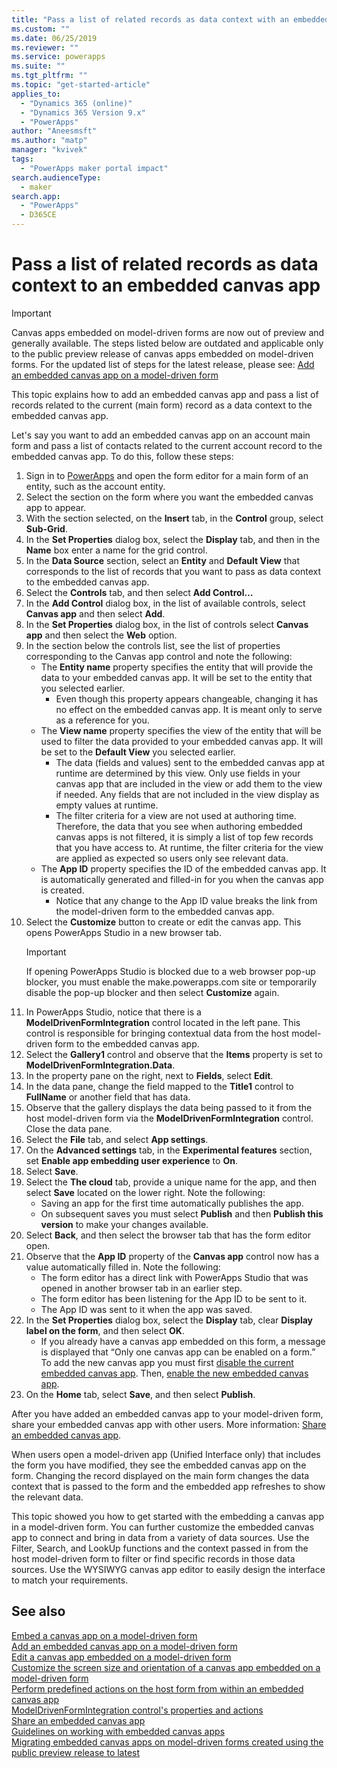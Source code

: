 ```yaml
---
title: "Pass a list of related records as data context with an embedded canvas app | MicrosoftDocs"
ms.custom: ""
ms.date: 06/25/2019
ms.reviewer: ""
ms.service: powerapps
ms.suite: ""
ms.tgt_pltfrm: ""
ms.topic: "get-started-article"
applies_to: 
  - "Dynamics 365 (online)"
  - "Dynamics 365 Version 9.x"
  - "PowerApps"
author: "Aneesmsft"
ms.author: "matp"
manager: "kvivek"
tags: 
  - "PowerApps maker portal impact"
search.audienceType: 
  - maker
search.app: 
  - "PowerApps"
  - D365CE
---
```


# Pass a list of related records as data context to an embedded canvas app
> [!IMPORTANT]
> Canvas apps embedded on model-driven forms are now out of preview and generally available. The steps listed below are outdated and applicable only to the public preview release of canvas apps embedded on model-driven forms.
>  For the updated list of steps for the latest release, please see: [Add an embedded canvas app on a model-driven form](embedded-canvas-app-add-classic-designer.md)

This topic explains how to add an embedded canvas app and pass a list of records related to the current (main form) record as a data context to the embedded canvas app.

Let's say you want to add an embedded canvas app on an account main form and pass a list of contacts related to the current account record to the embedded canvas app. To do this, follow these steps:

1.	Sign in to [PowerApps](https://make.powerapps.com/?utm_source=padocs&utm_medium=linkinadoc&utm_campaign=referralsfromdoc) and open the form editor for a main form of an entity, such as the account entity.
2.	Select the section on the form where you want the embedded canvas app to appear.
3.	With the section selected, on the **Insert** tab, in the **Control** group, select **Sub-Grid**.
4.	In the **Set Properties** dialog box, select the **Display** tab, and then in the **Name** box enter a name for the grid control.
5.  In the **Data Source** section, select an **Entity** and **Default View** that corresponds to the list of records that you want to pass as data context to the embedded canvas app.
6. Select the **Controls** tab, and then select **Add Control…**
7. In the **Add Control** dialog box, in the list of available controls, select **Canvas app** and then select **Add**.
8. In the **Set Properties** dialog box, in the list of controls select **Canvas app** and then select the **Web** option.
9. In the section below the controls list, see the list of properties corresponding to the Canvas app control and note the following:
     - The **Entity name** property specifies the entity that will provide the data to your embedded canvas app. It will be set to the entity that you selected earlier.
         -  Even though this property appears changeable, changing it has no effect on the embedded canvas app. It is meant only to serve as a reference for you.
     -  The **View name** property specifies the view of the entity that will be used to filter the data provided to your embedded canvas app. It will be set to the **Default View** you selected earlier.
         -  The data (fields and values) sent to the embedded canvas app at runtime are determined by this view. Only use fields in your canvas app that are included in the view or add them to the view if needed. Any fields that are not included in the view display as empty values at runtime.
         -  The filter criteria for a view are not used at authoring time. Therefore, the data that you see when authoring embedded canvas apps is not filtered, it is simply a list of top few records that you have access to. At runtime, the filter criteria for the view are applied as expected so users only see relevant data.
     -  The **App ID** property specifies the ID of the embedded canvas app. It is automatically generated and filled-in for you when the canvas app is created.
         - 	Notice that any change to the App ID value breaks the link from the model-driven form to the embedded canvas app.
10.	Select the **Customize** button to create or edit the canvas app. This opens PowerApps Studio in a new browser tab.
	 > [!IMPORTANT]
     > If opening PowerApps Studio is blocked due to a web browser pop-up blocker, you must enable the make.powerapps.com site or temporarily disable the pop-up blocker and then select **Customize** again. 
11.	In PowerApps Studio, notice that there is a **ModelDrivenFormIntegration** control located in the left pane. This control is responsible for bringing contextual data from the host model-driven form to the embedded canvas app. 
12.	Select the **Gallery1** control and observe that the **Items** property is set to **ModelDrivenFormIntegration.Data**.
13.	In the property pane on the right, next to **Fields**, select **Edit**.
14.	In the data pane, change the field mapped to the **Title1** control to **FullName** or another field that has data.
15.	Observe that the gallery displays the data being passed to it from the host model-driven form via the **ModelDrivenFormIntegration** control. Close the data pane.
16.	Select the **File** tab, and select **App settings**.
17.	On the **Advanced settings** tab, in the **Experimental features** section, set **Enable app embedding user experience** to **On**.
18. Select **Save**. 
19. Select the **The cloud** tab, provide a unique name for the app, and then select **Save** located on the lower right. Note the following: 
    -  Saving an app for the first time automatically publishes the app. 
	  -  On subsequent saves you must select **Publish** and then **Publish this version** to make your changes available.
20.	Select **Back**, and then select the browser tab that has the form editor open. 
21.	Observe that the **App ID** property of the **Canvas app** control now has a value automatically filled in. Note the following: 
     - 	The form editor has a direct link with PowerApps Studio that was opened in another browser tab in an earlier step.
     - 	The form editor has been listening for the App ID to be sent to it.
     - 	The App ID was sent to it when the app was saved.
22.	In the **Set Properties** dialog box, select the **Display** tab, clear **Display label on the form**, and then select **OK**.
     - If you already have a canvas app embedded on this form, a message is displayed that “Only one canvas app can be enabled on a form.” To add the new canvas app you must first [disable the current embedded canvas app](embedded-canvas-app-guidelines.md#disable-an-embedded-canvas-app). Then, [enable the new embedded canvas app](embedded-canvas-app-guidelines.md#enable-an-embedded-canvas-app).
23.	On the **Home** tab, select **Save**, and then select **Publish**.

After you have added an embedded canvas app to your model-driven form, share your embedded canvas app with other users. More information: [Share an embedded canvas app](share-embedded-canvas-app.md).

When users open a model-driven app (Unified Interface only) that includes the form you have modified, they see the embedded canvas app on the form. Changing the record displayed on the main form changes the data context that is passed to the form and the embedded app refreshes to show the relevant data.

This topic showed you how to get started with the embedding a canvas app in a model-driven form. You can further customize the embedded canvas app to connect and bring in data from a variety of data sources. Use the Filter, Search, and LookUp functions and the context passed in from the host model-driven form to filter or find specific records in those data sources. Use the WYSIWYG canvas app editor to easily design the interface to match your requirements.

## See also
[Embed a canvas app on a model-driven form](embed-canvas-app-in-form.md) <br />
[Add an embedded canvas app on a model-driven form](embedded-canvas-app-add-classic-designer.md) <br />
[Edit a canvas app embedded on a model-driven form](embedded-canvas-app-edit-classic-designer.md) <br />
[Customize the screen size and orientation of a canvas app embedded on a model-driven form](embedded-canvas-app-customize-screen.md) <br />
[Perform predefined actions on the host form from within an embedded canvas app](embedded-canvas-app-actions.md) <br />
[ModelDrivenFormIntegration control's properties and actions](embedded-canvas-app-properties-actions.md) <br />
[Share an embedded canvas app](share-embedded-canvas-app.md) <br />
[Guidelines on working with embedded canvas apps](embedded-canvas-app-guidelines.md) <br />
[Migrating embedded canvas apps on model-driven forms created using the public preview release to latest](embedded-canvas-app-migrate-from-preview.md) <br />

